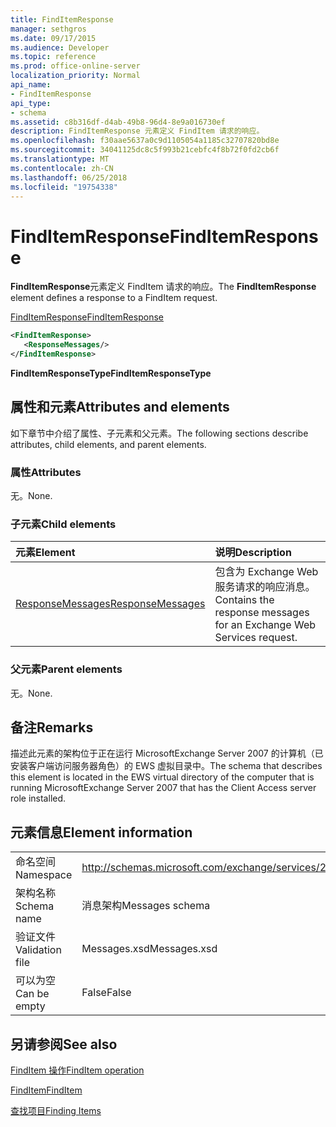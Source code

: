 ```yaml
---
title: FindItemResponse
manager: sethgros
ms.date: 09/17/2015
ms.audience: Developer
ms.topic: reference
ms.prod: office-online-server
localization_priority: Normal
api_name:
- FindItemResponse
api_type:
- schema
ms.assetid: c8b316df-d4ab-49b8-96d4-8e9a016730ef
description: FindItemResponse 元素定义 FindItem 请求的响应。
ms.openlocfilehash: f30aae5637a0c9d1105054a1185c32707820bd8e
ms.sourcegitcommit: 34041125dc8c5f993b21cebfc4f8b72f0fd2cb6f
ms.translationtype: MT
ms.contentlocale: zh-CN
ms.lasthandoff: 06/25/2018
ms.locfileid: "19754338"
---
```

# <a name="finditemresponse"></a><span data-ttu-id="66a9b-103">FindItemResponse</span><span class="sxs-lookup"><span data-stu-id="66a9b-103">FindItemResponse</span></span>

<span data-ttu-id="66a9b-104">**FindItemResponse**元素定义 FindItem 请求的响应。</span><span class="sxs-lookup"><span data-stu-id="66a9b-104">The **FindItemResponse** element defines a response to a FindItem request.</span></span> 
  
[<span data-ttu-id="66a9b-105">FindItemResponse</span><span class="sxs-lookup"><span data-stu-id="66a9b-105">FindItemResponse</span></span>](finditemresponse.md)
  
```xml
<FindItemResponse>
   <ResponseMessages/>
</FindItemResponse>
```

 <span data-ttu-id="66a9b-106">**FindItemResponseType**</span><span class="sxs-lookup"><span data-stu-id="66a9b-106">**FindItemResponseType**</span></span>
## <a name="attributes-and-elements"></a><span data-ttu-id="66a9b-107">属性和元素</span><span class="sxs-lookup"><span data-stu-id="66a9b-107">Attributes and elements</span></span>

<span data-ttu-id="66a9b-108">如下章节中介绍了属性、子元素和父元素。</span><span class="sxs-lookup"><span data-stu-id="66a9b-108">The following sections describe attributes, child elements, and parent elements.</span></span>
  
### <a name="attributes"></a><span data-ttu-id="66a9b-109">属性</span><span class="sxs-lookup"><span data-stu-id="66a9b-109">Attributes</span></span>

<span data-ttu-id="66a9b-110">无。</span><span class="sxs-lookup"><span data-stu-id="66a9b-110">None.</span></span>
  
### <a name="child-elements"></a><span data-ttu-id="66a9b-111">子元素</span><span class="sxs-lookup"><span data-stu-id="66a9b-111">Child elements</span></span>

|<span data-ttu-id="66a9b-112">**元素**</span><span class="sxs-lookup"><span data-stu-id="66a9b-112">**Element**</span></span>|<span data-ttu-id="66a9b-113">**说明**</span><span class="sxs-lookup"><span data-stu-id="66a9b-113">**Description**</span></span>|
|:-----|:-----|
|[<span data-ttu-id="66a9b-114">ResponseMessages</span><span class="sxs-lookup"><span data-stu-id="66a9b-114">ResponseMessages</span></span>](responsemessages.md) <br/> |<span data-ttu-id="66a9b-115">包含为 Exchange Web 服务请求的响应消息。</span><span class="sxs-lookup"><span data-stu-id="66a9b-115">Contains the response messages for an Exchange Web Services request.</span></span>  <br/> |
   
### <a name="parent-elements"></a><span data-ttu-id="66a9b-116">父元素</span><span class="sxs-lookup"><span data-stu-id="66a9b-116">Parent elements</span></span>

<span data-ttu-id="66a9b-117">无。</span><span class="sxs-lookup"><span data-stu-id="66a9b-117">None.</span></span>
  
## <a name="remarks"></a><span data-ttu-id="66a9b-118">备注</span><span class="sxs-lookup"><span data-stu-id="66a9b-118">Remarks</span></span>

<span data-ttu-id="66a9b-119">描述此元素的架构位于正在运行 MicrosoftExchange Server 2007 的计算机（已安装客户端访问服务器角色）的 EWS 虚拟目录中。</span><span class="sxs-lookup"><span data-stu-id="66a9b-119">The schema that describes this element is located in the EWS virtual directory of the computer that is running MicrosoftExchange Server 2007 that has the Client Access server role installed.</span></span>
  
## <a name="element-information"></a><span data-ttu-id="66a9b-120">元素信息</span><span class="sxs-lookup"><span data-stu-id="66a9b-120">Element information</span></span>

|||
|:-----|:-----|
|<span data-ttu-id="66a9b-121">命名空间</span><span class="sxs-lookup"><span data-stu-id="66a9b-121">Namespace</span></span>  <br/> |http://schemas.microsoft.com/exchange/services/2006/messages  <br/> |
|<span data-ttu-id="66a9b-122">架构名称</span><span class="sxs-lookup"><span data-stu-id="66a9b-122">Schema name</span></span>  <br/> |<span data-ttu-id="66a9b-123">消息架构</span><span class="sxs-lookup"><span data-stu-id="66a9b-123">Messages schema</span></span>  <br/> |
|<span data-ttu-id="66a9b-124">验证文件</span><span class="sxs-lookup"><span data-stu-id="66a9b-124">Validation file</span></span>  <br/> |<span data-ttu-id="66a9b-125">Messages.xsd</span><span class="sxs-lookup"><span data-stu-id="66a9b-125">Messages.xsd</span></span>  <br/> |
|<span data-ttu-id="66a9b-126">可以为空</span><span class="sxs-lookup"><span data-stu-id="66a9b-126">Can be empty</span></span>  <br/> |<span data-ttu-id="66a9b-127">False</span><span class="sxs-lookup"><span data-stu-id="66a9b-127">False</span></span>  <br/> |
   
## <a name="see-also"></a><span data-ttu-id="66a9b-128">另请参阅</span><span class="sxs-lookup"><span data-stu-id="66a9b-128">See also</span></span>



[<span data-ttu-id="66a9b-129">FindItem 操作</span><span class="sxs-lookup"><span data-stu-id="66a9b-129">FindItem operation</span></span>](finditem-operation.md)
  
[<span data-ttu-id="66a9b-130">FindItem</span><span class="sxs-lookup"><span data-stu-id="66a9b-130">FindItem</span></span>](finditem.md)


[<span data-ttu-id="66a9b-131">查找项目</span><span class="sxs-lookup"><span data-stu-id="66a9b-131">Finding Items</span></span>](http://msdn.microsoft.com/library/63af1f9c-464b-4fca-9ae3-3d60f24ca93c%28Office.15%29.aspx)

